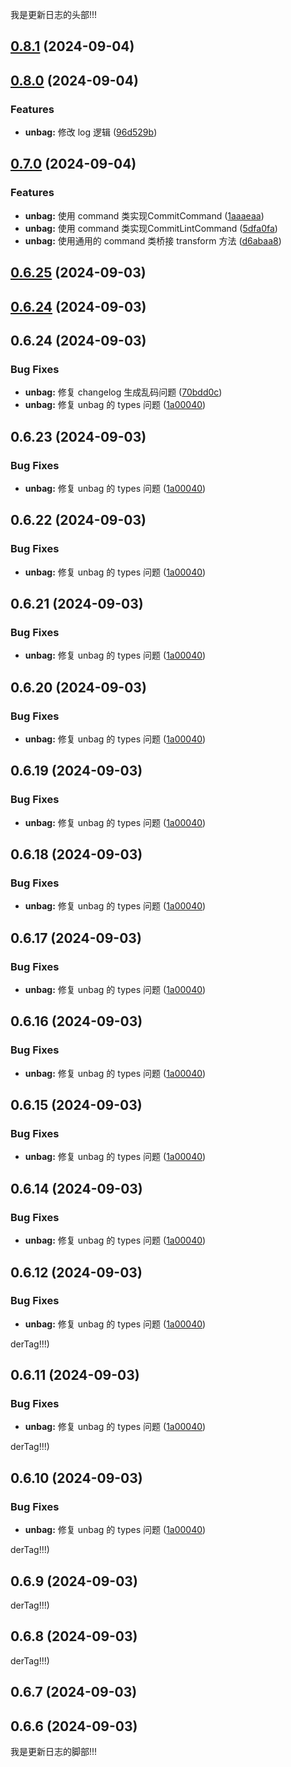 我是更新日志的头部!!!

[comment]: # (!!!ChangelogHeaderDividerTag!!!)

## [0.8.1](https://github.com/LiuWenXing1996/unbag-monorepo/compare/unbag@0.8.0...unbag@0.8.1) (2024-09-04)

## [0.8.0](https://github.com/LiuWenXing1996/unbag-monorepo/compare/unbag@0.7.0...unbag@0.8.0) (2024-09-04)

### Features

* **unbag:** 修改 log 逻辑 ([96d529b](https://github.com/LiuWenXing1996/unbag-monorepo/commit/96d529b3e9ac5e3c1572d7517cc49f7c48ae4507))

## [0.7.0](https://github.com/LiuWenXing1996/unbag-monorepo/compare/unbag@0.6.25...unbag@0.7.0) (2024-09-04)

### Features

* **unbag:** 使用 command 类实现CommitCommand ([1aaaeaa](https://github.com/LiuWenXing1996/unbag-monorepo/commit/1aaaeaa7f1d34c9920a093470aa13791e2be3fe6))
* **unbag:** 使用 command 类实现CommitLintCommand ([5dfa0fa](https://github.com/LiuWenXing1996/unbag-monorepo/commit/5dfa0fa23ddef71543be5f05ceb35d645c133e3e))
* **unbag:** 使用通用的 command 类桥接 transform 方法 ([d6abaa8](https://github.com/LiuWenXing1996/unbag-monorepo/commit/d6abaa8dc0767d9d19c6f5ccdee400a449420c8b))

## [0.6.25](https://github.com/LiuWenXing1996/unbag-monorepo/compare/unbag@0.6.24...unbag@0.6.25) (2024-09-03)

## [0.6.24](https://github.com/LiuWenXing1996/unbag-monorepo/compare/unbag@0.6.24...unbag@0.6.24) (2024-09-03)

## 0.6.24 (2024-09-03)

### Bug Fixes

* **unbag:** 修复 changelog 生成乱码问题 ([70bdd0c](https://github.com/LiuWenXing1996/unbag-monorepo/commit/70bdd0ca82937d1f7c6280f7886697c23a735572))
* **unbag:** 修复 unbag 的 types 问题 ([1a00040](https://github.com/LiuWenXing1996/unbag-monorepo/commit/1a00040224a8f8de0247f9be9ef26334ed85be5d))

## 0.6.23 (2024-09-03)

### Bug Fixes

* **unbag:** 修复 unbag 的 types 问题 ([1a00040](https://github.com/LiuWenXing1996/unbag-monorepo/commit/1a00040224a8f8de0247f9be9ef26334ed85be5d))

## 0.6.22 (2024-09-03)

### Bug Fixes

* **unbag:** 修复 unbag 的 types 问题 ([1a00040](https://github.com/LiuWenXing1996/unbag-monorepo/commit/1a00040224a8f8de0247f9be9ef26334ed85be5d))

## 0.6.21 (2024-09-03)

### Bug Fixes

* **unbag:** 修复 unbag 的 types 问题 ([1a00040](https://github.com/LiuWenXing1996/unbag-monorepo/commit/1a00040224a8f8de0247f9be9ef26334ed85be5d))

## 0.6.20 (2024-09-03)

### Bug Fixes

* **unbag:** 修复 unbag 的 types 问题 ([1a00040](https://github.com/LiuWenXing1996/unbag-monorepo/commit/1a00040224a8f8de0247f9be9ef26334ed85be5d))

## 0.6.19 (2024-09-03)

### Bug Fixes

* **unbag:** 修复 unbag 的 types 问题 ([1a00040](https://github.com/LiuWenXing1996/unbag-monorepo/commit/1a00040224a8f8de0247f9be9ef26334ed85be5d))

## 0.6.18 (2024-09-03)

### Bug Fixes

* **unbag:** 修复 unbag 的 types 问题 ([1a00040](https://github.com/LiuWenXing1996/unbag-monorepo/commit/1a00040224a8f8de0247f9be9ef26334ed85be5d))

## 0.6.17 (2024-09-03)

### Bug Fixes

* **unbag:** 修复 unbag 的 types 问题 ([1a00040](https://github.com/LiuWenXing1996/unbag-monorepo/commit/1a00040224a8f8de0247f9be9ef26334ed85be5d))

## 0.6.16 (2024-09-03)

### Bug Fixes

* **unbag:** 修复 unbag 的 types 问题 ([1a00040](https://github.com/LiuWenXing1996/unbag-monorepo/commit/1a00040224a8f8de0247f9be9ef26334ed85be5d))

## 0.6.15 (2024-09-03)

### Bug Fixes

* **unbag:** 修复 unbag 的 types 问题 ([1a00040](https://github.com/LiuWenXing1996/unbag-monorepo/commit/1a00040224a8f8de0247f9be9ef26334ed85be5d))

## 0.6.14 (2024-09-03)

### Bug Fixes

* **unbag:** 修复 unbag 的 types 问题 ([1a00040](https://github.com/LiuWenXing1996/unbag-monorepo/commit/1a00040224a8f8de0247f9be9ef26334ed85be5d))

## 0.6.12 (2024-09-03)

### Bug Fixes

* **unbag:** 修复 unbag 的 types 问题 ([1a00040](https://github.com/LiuWenXing1996/unbag-monorepo/commit/1a00040224a8f8de0247f9be9ef26334ed85be5d))

derTag!!!)

## 0.6.11 (2024-09-03)

### Bug Fixes

* **unbag:** 修复 unbag 的 types 问题 ([1a00040](https://github.com/LiuWenXing1996/unbag-monorepo/commit/1a00040224a8f8de0247f9be9ef26334ed85be5d))

derTag!!!)

## 0.6.10 (2024-09-03)

### Bug Fixes

* **unbag:** 修复 unbag 的 types 问题 ([1a00040](https://github.com/LiuWenXing1996/unbag-monorepo/commit/1a00040224a8f8de0247f9be9ef26334ed85be5d))

derTag!!!)

## 0.6.9 (2024-09-03)

derTag!!!)

## 0.6.8 (2024-09-03)

derTag!!!)

## 0.6.7 (2024-09-03)

## 0.6.6 (2024-09-03)



[comment]: # (!!!ChangelogFooterDividerTag!!!)

我是更新日志的脚部!!!